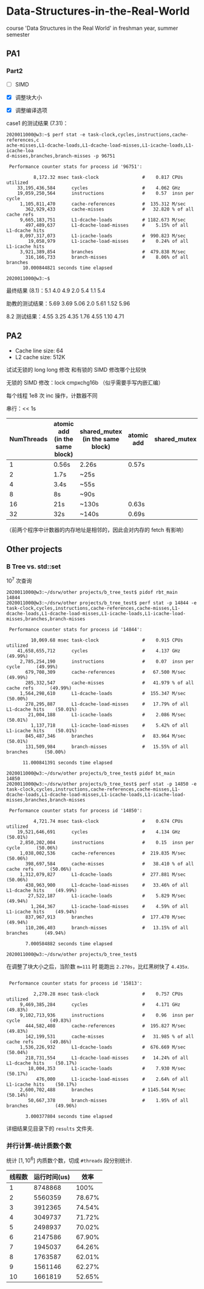 # Data-Structures-in-the-Real-World
course 'Data Structures in the Real World' in freshman year, summer semester

## PA1

### Part2

- [ ] SIMD 

- [x] 调整块大小
- [x] 调整编译选项

case1 的测试结果 (7.31)：

```shell
2020011000@w3:~$ perf stat -e task-clock,cycles,instructions,cache-references,c
ache-misses,L1-dcache-loads,L1-dcache-load-misses,L1-icache-loads,L1-icache-loa
d-misses,branches,branch-misses -p 96751

 Performance counter stats for process id '96751':

          8,172.32 msec task-clock                #    0.817 CPUs utilized
    33,195,436,584      cycles                    #    4.062 GHz
    19,059,250,564      instructions              #    0.57  insn per cycle
     1,105,811,470      cache-references          #  135.312 M/sec
       362,929,433      cache-misses              #   32.820 % of all cache refs
     9,665,183,751      L1-dcache-loads           # 1182.673 M/sec
       497,489,637      L1-dcache-load-misses     #    5.15% of all L1-dcache hits
     8,097,317,073      L1-icache-loads           #  990.823 M/sec
        19,058,979      L1-icache-load-misses     #    0.24% of all L1-icache hits
     3,921,389,854      branches                  #  479.838 M/sec
       316,166,733      branch-misses             #    8.06% of all branches
      10.000844821 seconds time elapsed

2020011000@w3:~$
```



最终结果 (8.1)：5.1 4.0 4.9 2.0 5.4 1.1 5.4

助教的测试结果：5.69 3.69 5.06 2.0 5.61 1.52 5.96

8.2 测试结果：4.55 3.25 4.35 1.76 4.55 1.10 4.71

## PA2

- Cache line size: 64
- L2 cache size: 512K



试试无锁的 long long 修改 和有锁的 SIMD 修改哪个比较快



无锁的 SIMD 修改：lock cmpxchg16b （似乎需要手写内嵌汇编）





每个线程 1e8 次 inc 操作，计数器不同

串行：<< 1s

| NumThreads | atomic add (in the same block) | shared_mutex (in the same block) | atomic add | shared_mutex |
| ---------- | ------------------------------ | -------------------------------- | ---------- | ------------ |
| 1          | 0.56s                          | 2.26s                            | 0.57s      |              |
| 2          | 1.7s                           | ~25s                             |            |              |
| 4          | 3.4s                           | ~55s                             |            |              |
| 8          | 8s                             | ~90s                             |            |              |
| 16         | 21s                            | ~130s                            | 0.63s      |              |
| 32         | 32s                            | ~140s                            | 0.69s      |              |

（前两个程序中计数器的内存地址是相邻的，因此会对内存的 fetch 有影响）



## Other projects

### B Tree vs. std::set

$10^7$ 次查询

```shell
2020011000@w3:~/dsrw/other projects/b_tree_test$ pidof rbt_main
14844
2020011000@w3:~/dsrw/other projects/b_tree_test$ perf stat -p 14844 -e task-clock,cycles,instructions,cache-references,cache-misses,L1-dcache-loads,L1-dcache-load-misses,L1-icache-loads,L1-icache-load-misses,branches,branch-misses

 Performance counter stats for process id '14844':

         10,069.68 msec task-clock                #    0.915 CPUs utilized
    41,658,655,712      cycles                    #    4.137 GHz      (49.99%)
     2,785,254,190      instructions              #    0.07  insn per cycle      (49.99%)
       679,708,309      cache-references          #   67.500 M/sec      (49.99%)
       285,332,547      cache-misses              #   41.979 % of all cache refs      (49.99%)
     1,564,298,610      L1-dcache-loads           #  155.347 M/sec      (50.00%)
       278,295,887      L1-dcache-load-misses     #   17.79% of all L1-dcache hits    (50.01%)
        21,004,188      L1-icache-loads           #    2.086 M/sec      (50.01%)
         1,137,718      L1-icache-load-misses     #    5.42% of all L1-icache hits    (50.01%)
       845,487,346      branches                  #   83.964 M/sec      (50.01%)
       131,509,984      branch-misses             #   15.55% of all branches      (50.00%)

      11.000841391 seconds time elapsed

2020011000@w3:~/dsrw/other projects/b_tree_test$ pidof bt_main
14850
2020011000@w3:~/dsrw/other projects/b_tree_test$ perf stat -p 14850 -e task-clock,cycles,instructions,cache-references,cache-misses,L1-dcache-loads,L1-dcache-load-misses,L1-icache-loads,L1-icache-load-misses,branches,branch-misses

 Performance counter stats for process id '14850':

          4,721.74 msec task-clock                #    0.674 CPUs utilized
    19,521,646,691      cycles                    #    4.134 GHz      (50.01%)
     2,850,202,004      instructions              #    0.15  insn per cycle      (50.06%)
     1,038,002,536      cache-references          #  219.835 M/sec      (50.06%)
       398,697,584      cache-misses              #   38.410 % of all cache refs      (50.06%)
     1,312,079,827      L1-dcache-loads           #  277.881 M/sec      (50.06%)
       438,963,900      L1-dcache-load-misses     #   33.46% of all L1-dcache hits    (49.99%)
        27,522,187      L1-icache-loads           #    5.829 M/sec      (49.94%)
         1,264,367      L1-icache-load-misses     #    4.59% of all L1-icache hits    (49.94%)
       837,967,913      branches                  #  177.470 M/sec      (49.94%)
       110,206,403      branch-misses             #   13.15% of all branches      (49.94%)

       7.000584882 seconds time elapsed

2020011000@w3:~/dsrw/other projects/b_tree_test$
```



在调整了块大小之后，当阶数 `m=111` 时 能跑出 `2.270s`，比红黑树快了 `4.435x`.

```shell

 Performance counter stats for process id '15813':

          2,270.28 msec task-clock                #    0.757 CPUs utilized          
     9,469,385,284      cycles                    #    4.171 GHz                      (49.83%)
     9,102,713,936      instructions              #    0.96  insn per cycle           (49.83%)
       444,582,408      cache-references          #  195.827 M/sec                    (49.83%)
       142,199,531      cache-misses              #   31.985 % of all cache refs      (49.86%)
     1,536,226,932      L1-dcache-loads           #  676.669 M/sec                    (50.04%)
       218,731,554      L1-dcache-load-misses     #   14.24% of all L1-dcache hits    (50.17%)
        18,004,353      L1-icache-loads           #    7.930 M/sec                    (50.17%)
           476,000      L1-icache-load-misses     #    2.64% of all L1-icache hits    (50.17%)
     2,600,702,488      branches                  # 1145.544 M/sec                    (50.14%)
        50,667,378      branch-misses             #    1.95% of all branches          (49.96%)

       3.000377804 seconds time elapsed
```

详细结果见目录下的 `results` 文件夹.



### 并行计算-统计质数个数

统计 $[1, {10}^6]$ 内质数个数，切成 `#threads` 段分别统计.

| 线程数 | 运行时间(us) | 效率   |
| ------ | ------------ | ------ |
| 1      | 8748868      | 100%   |
| 2      | 5560359      | 78.67% |
| 3      | 3912365      | 74.54% |
| 4      | 3049737      | 71.72% |
| 5      | 2498937      | 70.02% |
| 6      | 2147586      | 67.90% |
| 7      | 1945037      | 64.26% |
| 8      | 1763587      | 62.01% |
| 9      | 1561146      | 62.27% |
| 10     | 1661819      | 52.65% |

